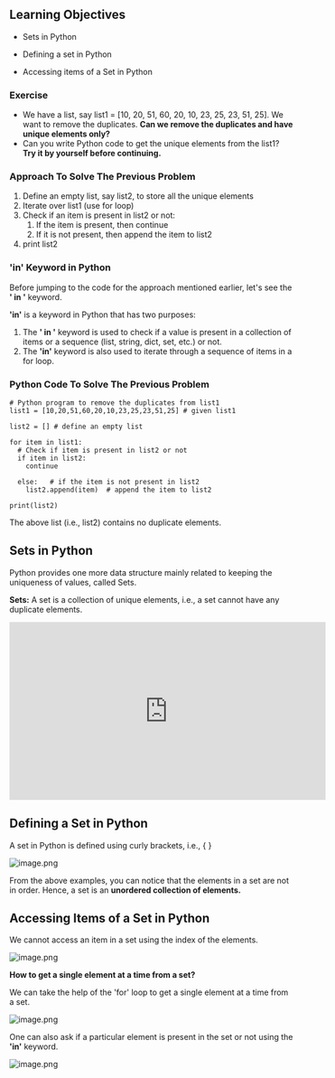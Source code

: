## Learning Objectives

* Sets in Python

* Defining a set in Python

* Accessing items of a Set in Python

### Exercise

* We have a list, say list1 = \[10, 20, 51, 60, 20, 10, 23, 25, 23, 51, 25]. We want to remove the duplicates. **Can we remove the duplicates and have unique elements only?**
* Can you write Python code to get the unique elements from the list1? **Try it by yourself before continuing.**

### Approach To Solve The Previous Problem

  1. Define an empty list, say list2, to store all the unique elements
  2. Iterate over list1 (use for loop)
  3. Check if an item is present in list2 or not:
     1. If the item is present, then continue
     2. If it is not present, then append the item to list2
  4. print list2

### 'in' Keyword in Python

Before jumping to the code for the approach mentioned earlier, let's see the **' in '** keyword.

**'in'** is a keyword in Python that has two purposes:

1. The **' in '** keyword is used to check if a value is present in a collection of items or a sequence (list, string, dict, set, etc.) or not.
2. The **'in'** keyword is also used to iterate through a sequence of items in a for loop.

### Python Code To Solve The Previous Problem
```
# Python program to remove the duplicates from list1
list1 = [10,20,51,60,20,10,23,25,23,51,25] # given list1

list2 = [] # define an empty list

for item in list1:
  # Check if item is present in list2 or not
  if item in list2:
    continue

  else:   # if the item is not present in list2
    list2.append(item)  # append the item to list2

print(list2)
```
The above list (i.e., list2) contains no duplicate elements.

## Sets in Python

Python provides one more data structure mainly related to keeping the uniqueness of values, called Sets.

**Sets:** A set is a collection of unique elements, i.e., a set cannot have any duplicate elements.












<iframe width="560" height="315" src="https://www.youtube.com/embed/482kbk1x04w" title="YouTube video player" frameborder="0" allow="accelerometer; autoplay; clipboard-write; encrypted-media; gyroscope; picture-in-picture" allowfullscreen></iframe>












## Defining a Set in Python

A set in Python is defined using curly brackets, i.e., { }







![image.png](https://dphi-live.s3.amazonaws.com/media_uploads/image_e71557add0334ec787402f705c359e2a.png)




From the above examples, you can notice that the elements in a set are not in order. Hence, a set is an **unordered collection of elements.**

## Accessing Items of a Set in Python

We cannot access an item in a set using the index of the elements.





![image.png](https://dphi-live.s3.amazonaws.com/media_uploads/image_509b41dfa0a44b979583a4185fec6d2f.png)




**How to get a single element at a time from a set?**

We can take the help of the 'for' loop to get a single element at a time from a set.

![image.png](https://dphi-live.s3.amazonaws.com/media_uploads/image_47a598f8afef402ca03eccb39ccdb65c.png)


One can also ask if a particular element is present in the set or not using the **'in'** keyword.



![image.png](https://dphi-live.s3.amazonaws.com/media_uploads/image_011e413abdb64c93bd198659ddfd5a31.png)